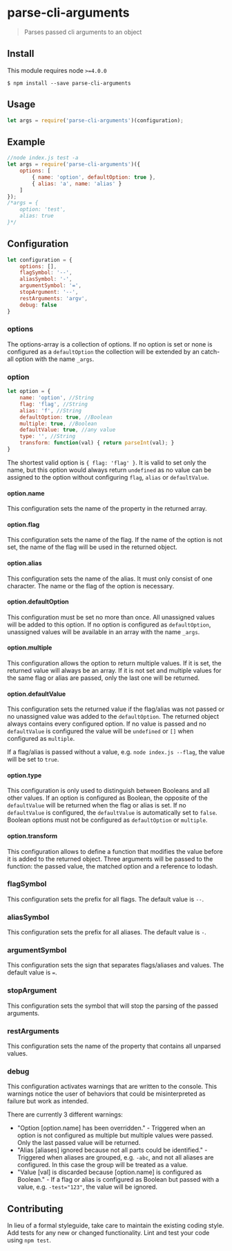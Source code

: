 # parse-cli-arguments

> Parses passed cli arguments to an object

## Install

This module requires node `>=4.0.0`

```
$ npm install --save parse-cli-arguments
```

## Usage

```js
let args = require('parse-cli-arguments')(configuration);
```

## Example

```js
//node index.js test -a
let args = require('parse-cli-arguments')({
    options: [
        { name: 'option', defaultOption: true },
        { alias: 'a', name: 'alias' }
    ]
});
/*args = {
    option: 'test',
    alias: true
}*/
```

## Configuration

```js
let configuration = {
    options: [],
    flagSymbol: '--',
    aliasSymbol: '-',
    argumentSymbol: '=',
    stopArgument: '--',
    restArguments: 'argv',
    debug: false
}
```

### options

The options-array is a collection of options. If no option is set or none is configured as a `defaultOption` the collection will be extended by an catch-all option with the name `_args`.

### option

```js
let option = {
    name: 'option', //String
    flag: 'flag', //String
    alias: 'f', //String
    defaultOption: true, //Boolean
    multiple: true, //Boolean
    defaultValue: true, //any value
    type: '', //String
    transform: function(val) { return parseInt(val); }
}
```

The shortest valid option is `{ flag: 'flag' }`. It is valid to set only the name, but this option would always return `undefined` as no value can be assigned to the option without configuring `flag`, `alias` or `defaultValue`.

#### option.name

This configuration sets the name of the property in the returned array.

#### option.flag

This configuration sets the name of the flag. If the name of the option is not set, the name of the flag will be used in the returned object.

#### option.alias

This configuration sets the name of the alias. It must only consist of one character. The name or the flag of the option is necessary.

#### option.defaultOption

This configuration must be set no more than once. All unassigned values will be added to this option. If no option is configured as `defaultOption`, unassigned values will be available in an array with the name `_args`.

#### option.multiple

This configuration allows the option to return multiple values. If it is set, the returned value will always be an array. If it is not set and multiple values for the same flag or alias are passed, only the last one will be returned.

#### option.defaultValue

This configuration sets the returned value if the flag/alias  was not passed or no unassigned value was added to the `defaultOption`. The returned object always contains every configured option. If no value is passed and no `defaultValue` is configured the value will be `undefined` or `[]` when configured as `multiple`.

If a flag/alias is passed without a value, e.g. `node index.js --flag`, the value will be set to `true`.

#### option.type

This configuration is only used to distinguish between Booleans and all other values. If an option is configured as Boolean, the opposite of the `defaultValue` will be returned when the flag or alias is set. If no `defaultValue` is configured, the `defaultValue` is automatically set to `false`. Boolean options must not be configured as `defaultOption` or `multiple`.

#### option.transform

This configuration allows to define a function that modifies the value before it is added to the returned object. Three arguments will be passed to the function: the passed value, the matched option and a reference to lodash.

### flagSymbol

This configuration sets the prefix for all flags. The default value is `--`.

### aliasSymbol

This configuration sets the prefix for all aliases. The default value is `-`.

### argumentSymbol

This configuration sets the sign that separates flags/aliases and values. The default value is `=`.

### stopArgument

This configuration sets the symbol that will stop the parsing of the passed arguments.

### restArguments

This configuration sets the name of the property that contains all unparsed values.

### debug

This configuration activates warnings that are written to the console. This warnings notice the user of behaviors that could be misinterpreted as failure but work as intended.

There are currently 3 different warnings:
- "Option [option.name] has been overridden." - Triggered when an option is not configured as multiple but multiple values were passed. Only the last passed value will be returned.
- "Alias [aliases] ignored because not all parts could be identified." - Triggered when aliases are grouped, e.g. `-abc`, and not all aliases are configured. In this case the group will be treated as a value.
- "Value [val] is discarded because [option.name] is configured as Boolean." - If a flag or alias is configured as Boolean but passed with a value, e.g. `-test="123"`, the value will be ignored.

## Contributing
In lieu of a formal styleguide, take care to maintain the existing coding style. Add tests for any new or changed functionality. Lint and test your code using `npm test`.
